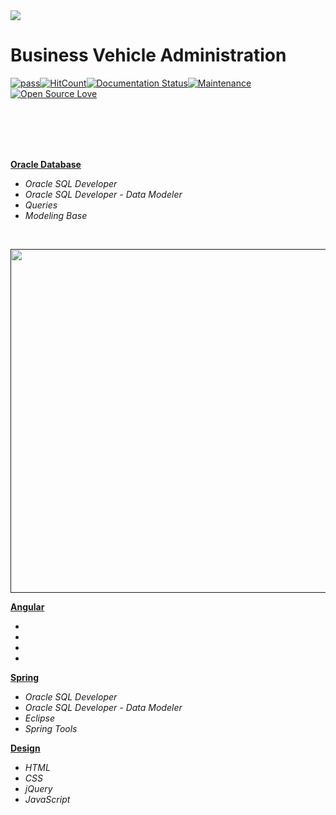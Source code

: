 <img src="https://github.com/ZoranKJava/gifs/blob/master/eng-logo-pos.png">

# Business Vehicle Administration
[![pass](https://travis-ci.org/patrykkrawczyk/TDDAndDesignPatternsExample.svg?branch=master)](https://github.com/ZoranKJava/Project_1_StudentAdministration/blob/master/README.md#demo)[![HitCount](http://hits.dwyl.io/{username}/{project}.svg)](http://hits.dwyl.io/{username}/{project})[![Documentation Status](https://readthedocs.org/projects/ansicolortags/badge/?version=latest)](https://github.com/ZoranKJava/Project_1_StudentAdministration/tree/master/StudentAdministration)[![Maintenance](https://img.shields.io/badge/Maintained%3F-yes-green.svg)](https://github.com/ZoranKJava/Project_1_StudentAdministration/graphs/commit-activity)[![Open Source Love](https://badges.frapsoft.com/os/v3/open-source.png?v=103)](https://www.eclipse.org/photon/)
<br>
<br>



</br>
</br>
</br>



<b><a href="https://github.com/KranticNenad/finalProject/tree/master/BackEnd/Oracle%20Database">Oracle Database</a></b>
 * <i>Oracle SQL Developer</i>
 * <i>Oracle SQL Developer - Data Modeler</i>
 * <i>Queries</i>
 * <i>Modeling Base</i>
  
 <br>
<p align="center">
<a href=""><img width=550px href="https://github.com/KranticNenad/finalProject/tree/master/BackEnd/Oracle%20Database" src="https://github.com/ZoranKJava/gifs/blob/master/ERD1.4.PNG"></a></p>



<b><a href="https://github.com/KranticNenad/finalProject/tree/master/FrontEnd/Angular">Angular</a></b>
 * <i></i>
 * <i></i>
 * <i></i>
 * <i></i>
 
 
<b><a href="https://github.com/KranticNenad/finalProject/tree/master/BackEnd/Spring">Spring</a></b>
 * <i>Oracle SQL Developer</i>
 * <i>Oracle SQL Developer - Data Modeler</i>
 * <i>Eclipse</i>
 * <i>Spring Tools</i>
 
 <b><a href="https://github.com/KranticNenad/finalProject/tree/master/FrontEnd/Design">Design</a></b>
 * <i>HTML</i>
 * <i>CSS</i>
 * <i>jQuery</i>
 * <i>JavaScript</i>

 

